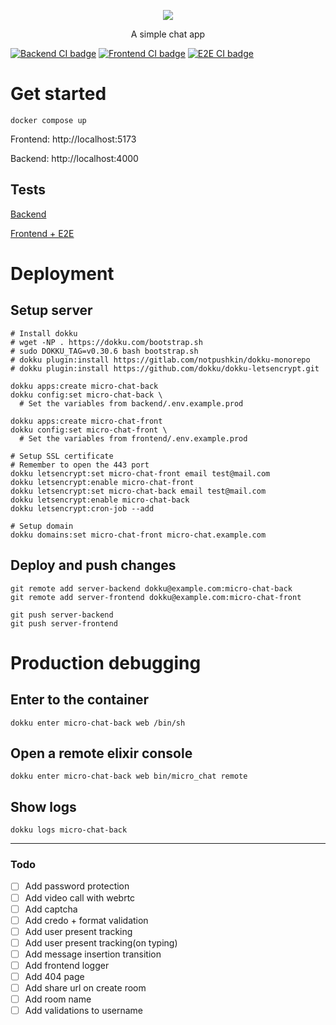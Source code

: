 <p align=center>
<img src="https://github.com/wolfgang000/micro_chat/assets/4041136/6f2d3aab-0f24-4bdb-ad15-dbf2f65bd045"/>
</p>
<p align=center>
  A simple chat app
</p>

[![Backend CI badge](https://github.com/wolfgang000/micro_chat/actions/workflows/backend-ci.yml/badge.svg?branch=main)](https://github.com/wolfgang000/micro_chat/actions/workflows/backend-ci.yml?query=branch%3Amain)
[![Frontend CI badge](https://github.com/wolfgang000/micro_chat/actions/workflows/frontend-ci.yml/badge.svg?branch=main)](https://github.com/wolfgang000/micro_chat/actions/workflows/frontend-ci.yml?query=branch%3Amain)
[![E2E CI badge](https://github.com/wolfgang000/micro_chat/actions/workflows/e2e-ci.yml/badge.svg?branch=main)](https://github.com/wolfgang000/micro_chat/actions/workflows/e2e-ci.yml?query=branch%3Amain)

# Get started

```
docker compose up
```

Frontend: http://localhost:5173

Backend: http://localhost:4000

## Tests

[Backend](backend/README.md#tests)

[Frontend + E2E](frontend/README.md#run-end-to-end-tests-with-playwright)

# Deployment

## Setup server

```
# Install dokku
# wget -NP . https://dokku.com/bootstrap.sh
# sudo DOKKU_TAG=v0.30.6 bash bootstrap.sh
# dokku plugin:install https://gitlab.com/notpushkin/dokku-monorepo
# dokku plugin:install https://github.com/dokku/dokku-letsencrypt.git

dokku apps:create micro-chat-back
dokku config:set micro-chat-back \
  # Set the variables from backend/.env.example.prod

dokku apps:create micro-chat-front
dokku config:set micro-chat-front \
  # Set the variables from frontend/.env.example.prod

# Setup SSL certificate
# Remember to open the 443 port
dokku letsencrypt:set micro-chat-front email test@mail.com
dokku letsencrypt:enable micro-chat-front
dokku letsencrypt:set micro-chat-back email test@mail.com
dokku letsencrypt:enable micro-chat-back
dokku letsencrypt:cron-job --add

# Setup domain
dokku domains:set micro-chat-front micro-chat.example.com
```

## Deploy and push changes

```
git remote add server-backend dokku@example.com:micro-chat-back
git remote add server-frontend dokku@example.com:micro-chat-front

git push server-backend
git push server-frontend
```

# Production debugging

## Enter to the container

```
dokku enter micro-chat-back web /bin/sh
```

## Open a remote elixir console

```
dokku enter micro-chat-back web bin/micro_chat remote
```

## Show logs

```
dokku logs micro-chat-back
```

---

### Todo

- [ ] Add password protection
- [ ] Add video call with webrtc
- [ ] Add captcha
- [ ] Add credo + format validation
- [ ] Add user present tracking
- [ ] Add user present tracking(on typing)
- [ ] Add message insertion transition
- [ ] Add frontend logger
- [ ] Add 404 page
- [ ] Add share url on create room
- [ ] Add room name
- [ ] Add validations to username
